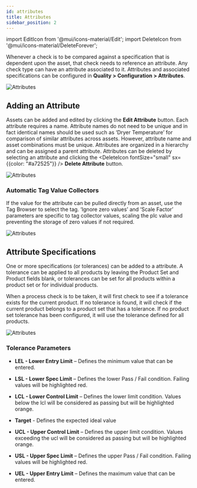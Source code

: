 ```yaml
---
id: attributes
title: Attributes
sidebar_position: 2
---
```

import EditIcon from '@mui/icons-material/Edit';
import DeleteIcon from '@mui/icons-material/DeleteForever';

Whenever a check is to be compared against a specification that is dependent upon the asset, that check needs to reference an attribute. Any check type can have an attribute associated to it. Attributes and associated specifications can be configured in **Quality > Configuration > Attributes**.

![Attributes](/img/ProcessAttributeOverview.png)

## Adding an Attribute
Assets can be added and edited by clicking the <EditIcon fontSize="small" /> **Edit Attribute** button.
Each attribute requires a name. Attribute names do not need to be unique and in fact identical names should be used such as ‘Dryer Temperature’ for comparison of similar attributes across assets. However, attribute name and asset combinations must be unique. Attributes are organized in a hierarchy and can be assigned a parent attribute.
Attributes can be deleted by selecting an attribute and clicking the <DeleteIcon fontSize="small" sx={{color: "#a72525"}} /> **Delete Attribute** button.

![Attributes](/img/ProcessAttributeEditCreate.png)


### Automatic Tag Value Collectors
If the value for the attribute can be pulled directly from an asset, use the Tag Browser to select the tag. ‘Ignore zero values’ and ‘Scale Factor’ parameters are specific to tag collector values, scaling the plc value and preventing the storage of zero values if not required.

![Attributes](/img/ProcessAttributeDataSourceEditor.png)

## Attribute Specifications

One or more specifications (or tolerances) can be added to a attribute. A tolerance can be applied to all products by leaving the Product Set and Product fields blank, or tolerances can be set for all products within a product set or for individual products.

When a process check is to be taken, it will first check to see if a tolerance exists for the current product. If no tolerance is found, it will check if the current product belongs to a product set that has a tolerance. If no product set tolerance has been configured, it will use the tolerance defined for all products.

![Attributes](/img/ProcessAttributeToleranceEditor.png)


### Tolerance Parameters

- **LEL - Lower Entry Limit** – Defines the minimum value that can be entered.

- **LSL - Lower Spec Limit** – Defines the lower Pass / Fail condition. Failing values will be highlighted red.

- **LCL - Lower Control Limit** – Defines the lower limit condition. Values below the lcl will be considered as passing but will be highlighted orange.


- **Target** - Defines the expected ideal value

- **UCL - Upper Control Limit** – Defines the upper limit condition. Values exceeding the ucl will be considered as passing but will be highlighted orange.

- **USL - Upper Spec Limit** – Defines the upper Pass / Fail condition. Failing values will be highlighted red.

- **UEL - Upper Entry Limit** – Defines the maximum value that can be entered.


